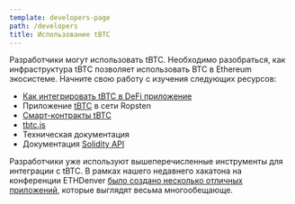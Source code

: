 ```yaml
---
template: developers-page
path: /developers
title: Использование tBTC
---
```

Разработчики могут использовать tBTC. Необходимо разобраться, как инфраструктура tBTC позволяет использовать BTC в Ethereum экосистеме. Начните свою работу с изучения следующих ресурсов:

* [Как интегрировать tBTC в DeFi приложение](https://tbtc.network/developers/how-to-integrate-tbtc-into-your-defi-dapp)
* Приложение [tBTC](https://dapp.test.tbtc.network/) в сети Ropsten
* [Смарт-контракты tBTC](https://github.com/keep-network/tbtc)
* [tbtc.js](https://github.com/keep-network/tbtc.js)
* Техническая документация
* Документация [Solidity API](http://docs.keep.network/tbtc/solidity/)

Разработчики уже используют вышеперечисленные инструменты для интеграции с tBTC. В рамках нашего недавнего хакатона на конференции ETHDenver [было создано несколько отличных приложений](https://blog.keep.network/bitcoin-earn-wins-ethdenver-tbtc-hackathon-prize-5233ce805468), которые выглядят весьма многообещающе.
